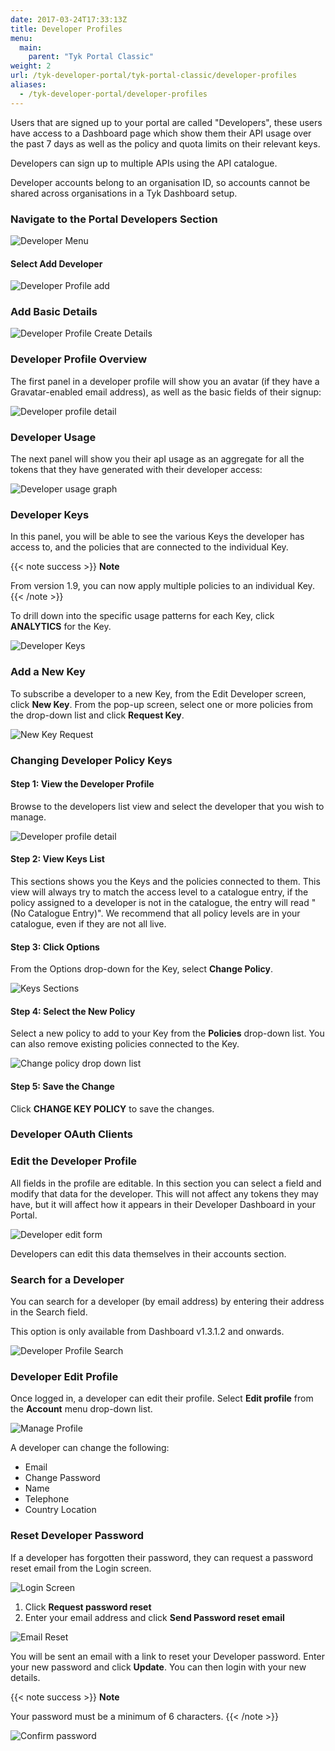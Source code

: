 ```yaml
---
date: 2017-03-24T17:33:13Z
title: Developer Profiles
menu:
  main:
    parent: "Tyk Portal Classic"
weight: 2 
url: /tyk-developer-portal/tyk-portal-classic/developer-profiles
aliases:
  - /tyk-developer-portal/developer-profiles
---
```


Users that are signed up to your portal are called "Developers", these users have access to a Dashboard page which show them their API usage over the past 7 days as well as the policy and quota limits on their relevant keys.

Developers can sign up to multiple APIs using the API catalogue.

Developer accounts belong to an organisation ID, so accounts cannot be shared across organisations in a Tyk Dashboard setup.

### Navigate to the Portal Developers Section

![Developer Menu](img/2.10/developers_menu.png)

#### Select Add Developer

![Developer Profile add](img/2.10/add_developer.png)

### Add Basic Details

![Developer Profile Create Details](img/2.10/add_developer_details.png)

### Developer Profile Overview

The first panel in a developer profile will show you an avatar (if they have a Gravatar-enabled email address), as well as the basic fields of their signup:

![Developer profile detail](img/2.10/developer_details.png)

### Developer Usage

The next panel will show you their apI usage as an aggregate for all the tokens that they have generated with their developer access:

![Developer usage graph](img/2.10/developer_graph.png)

### Developer Keys

In this panel, you will be able to see the various Keys the developer has access to, and the policies that are connected to the individual Key.

{{< note success >}}
**Note**  

From version 1.9, you can now apply multiple policies to an individual Key.
{{< /note >}}

To drill down into the specific usage patterns for each Key, click **ANALYTICS** for the Key.

![Developer Keys](img/2.10/developer_keys.png)

### Add a New Key

To subscribe a developer to a new Key, from the Edit Developer screen, click **New Key**. From the pop-up screen, select one or more policies from the drop-down list and click **Request Key**.

 ![New Key Request](img/2.10/developer_new_key.png)

### Changing Developer Policy Keys

#### Step 1: View the Developer Profile

Browse to the developers list view and select the developer that you wish to manage.

![Developer profile detail](img/2.10/developer_details.png)

#### Step 2: View Keys List

This sections shows you the Keys and the policies connected to them. This view will always try to match the access level to a catalogue entry, if the policy assigned to a developer is not in the catalogue, the entry will read "(No Catalogue Entry)". We recommend that all policy levels are in your catalogue, even if they are not all live.

#### Step 3: Click Options

From the Options drop-down for the Key, select **Change Policy**.

![Keys Sections](img/2.10/developer_keys.png)

#### Step 4: Select the New Policy

Select a new policy to add to your Key from the **Policies** drop-down list. You can also remove existing policies connected to the Key.

![Change policy drop down list](img/2.10/developer_new_key.png)

#### Step 5: Save the Change

Click **CHANGE KEY POLICY** to save the changes.

### Developer OAuth Clients


### Edit the Developer Profile

All fields in the profile are editable. In this section you can select a field and modify that data for the developer. This will not affect any tokens they may have, but it will affect how it appears in their Developer Dashboard in your Portal.

![Developer edit form](img/2.10/edit_developer_details.png)

Developers can edit this data themselves in their accounts section.

### Search for a Developer

You can search for a developer (by email address) by entering their address in the Search field.

This option is only available from Dashboard v1.3.1.2 and onwards.

![Developer Profile Search](img/2.10/search_developers.png)

### Developer Edit Profile

Once logged in, a developer can edit their profile. Select **Edit profile** from the **Account** menu drop-down list.

![Manage Profile][9]

A developer can change the following:
* Email
* Change Password
* Name
* Telephone
* Country Location

### Reset Developer Password

If a developer has forgotten their password, they can request a password reset email from the Login screen.

![Login Screen][10]

1. Click **Request password reset**
2. Enter your email address and click **Send Password reset email**

![Email Reset][11]

You will be sent an email with a link to reset your Developer password. Enter your new password and click **Update**. You can then login with your new details.

{{< note success >}}
**Note**  

Your password must be a minimum of 6 characters.
{{< /note >}}

![Confirm password][12]





 [1]: /img/dashboard/portal-management/developer_menu_2.5.png
 [2]: /img/dashboard/portal-management/add_developer_2.5.png
 [3]: /img/dashboard/portal-management/developer_details_2.5.png
 [4]: /img/dashboard/portal-management/developer_overview_2.5.png
 [5]: /img/dashboard/portal-management/developer_usage_2.5.png
 [6]: /img/dashboard/portal-management/developer_subs_2.5.png
 [7]: /img/dashboard/portal-management/developer_edit_2.5.png
 [8]: /img/dashboard/portal-management/developer_search_2.5.png
 [9]: /img/dashboard/portal-management/developer_manage_profile.png
 [10]: /img/dashboard/portal-management/login_screen.png
 [11]: /img/dashboard/portal-management/email_password_request.png
 [12]: /img/dashboard/portal-management/password_confirmation.png
 [13]: /img/dashboard/portal-management/developer_edit_2.5.png
 [14]: /img/dashboard/portal-management/keys_dev_profile.png
 [15]: /img/dashboard/portal-management/change_key_policy.png
 [16]: /img/dashboard/portal-management/new_key_request.png 


